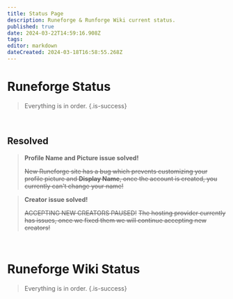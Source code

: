```yaml
---
title: Status Page
description: Runeforge & Runforge Wiki current status.
published: true
date: 2024-03-22T14:59:16.908Z
tags: 
editor: markdown
dateCreated: 2024-03-18T16:58:55.268Z
---
```



# Runeforge Status

> Everything is in order.
{.is-success}

<br>

## Resolved

> **Profile Name and Picture issue solved!**
>
> ~~New Runeforge site has a bug which prevents customizing your profile picture and **Display Name**, once the account is created, you currently can't change your name!~~


> **Creator issue solved!**
>
> ~~ACCEPTING NEW CREATORS PAUSED!~~
> ~~The hosting provider currently has issues, once we fixed them we will continue accepting new creators!~~


<br>

# Runeforge Wiki Status

> Everything is in order.
{.is-success}
